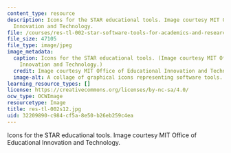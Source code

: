 ```yaml
---
content_type: resource
description: Icons for the STAR educational tools. Image courtesy MIT Office of Educational
  Innovation and Technology.
file: /courses/res-tl-002-star-software-tools-for-academics-and-researchers-spring-2012/32209890c984cf5a8e50b26eb259c4ea_res-tl-002s12.jpg
file_size: 47105
file_type: image/jpeg
image_metadata:
  caption: Icons for the STAR educational tools. (Image courtesy MIT Office of Educational
    Innovation and Technology.)
  credit: Image courtesy MIT Office of Educational Innovation and Technology.
  image-alt: A collage of graphical icons representing software tools.
learning_resource_types: []
license: https://creativecommons.org/licenses/by-nc-sa/4.0/
ocw_type: OCWImage
resourcetype: Image
title: res-tl-002s12.jpg
uid: 32209890-c984-cf5a-8e50-b26eb259c4ea
---
```

Icons for the STAR educational tools. Image courtesy MIT Office of Educational Innovation and Technology.